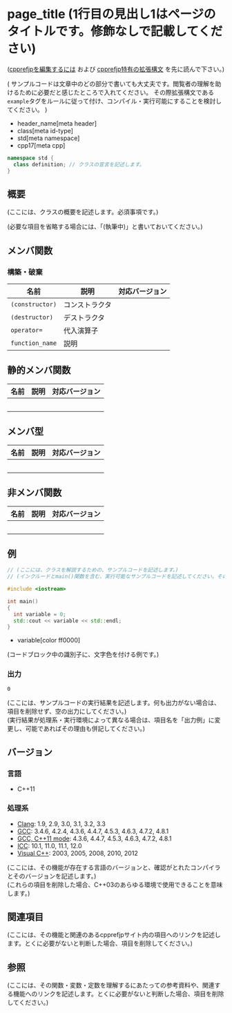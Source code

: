 # page_title (1行目の見出し1はページのタイトルです。修飾なしで記載してください)

([cpprefjpを編集するには](start_editing.md) および [cpprefjp特有の拡張構文](specialized.md) を先に読んで下さい。)

(
  サンプルコードは文章中のどの部分で書いても大丈夫です。閲覧者の理解を助けるために必要だと感じたところで入れてください。
  その際拡張構文である`example`タグをルールに従って付け、コンパイル・実行可能にすることを検討してください。
)

* header_name[meta header]
* class[meta id-type]
* std[meta namespace]
* cpp17[meta cpp]

<!-- `[meta header]`は、所属ヘッダを表すメタ情報 -->
<!-- `[meta id-type]`は、識別子の種別を表すメタ情報。class, class template, function, function template, enum, variable, type-alias, concept, macro, namespace -->
<!-- `[meta namespace]`は、所属する名前空間を表すメタ情報。マクロを考慮して省略可。名前空間の区切りは`::` -->
<!-- `[meta class]`は、所属するクラスを表すメタ情報。クラスページでは省略する。structとは書けない -->
<!-- `[meta cpp]`は、機能が追加・非推奨・削除されたバージョンを表すメタ情報。改行して複数指定ができる。 -->
<!--    `cpp11[meta cpp]` : C++11で追加された機能 -->
<!--    `cpp14[meta cpp]` : C++14で追加された機能 -->
<!--    `cpp17[meta cpp]` : C++17で追加された機能 -->
<!--    `cpp20[meta cpp]` : C++20で追加された機能 -->
<!--    `cpp11deprecated[meta cpp]` : C++11で非推奨になった機能 -->
<!--    `cpp14deprecated[meta cpp]` : C++14で非推奨になった機能 -->
<!--    `cpp14removed[meta cpp]` : C++14で削除された機能 -->
<!--    `cpp17deprecated[meta cpp]` : C++17で非推奨になった機能 -->
<!--    `cpp17removed[meta cpp]` : C++17で削除された機能 -->
<!--    `cpp20deprecated[meta cpp]` : C++20で非推奨になった機能 -->
<!--    `cpp20removed[meta cpp]` : C++20で削除された機能 -->

```cpp
namespace std {
  class definition; // クラスの宣言を記述します。
}
```

## 概要
(ここには、クラスの概要を記述します。必須事項です。)

(必要な項目を省略する場合には、「(執筆中)」と書いておいてください。)

## メンバ関数
### 構築・破棄

| 名前            | 説明           | 対応バージョン |
|-----------------|----------------|----------------|
| `(constructor)` | コンストラクタ |                |
| `(destructor)`  | デストラクタ   |                |
| `operator=`     | 代入演算子     |                |
| `function_name` | 説明           |                |

## 静的メンバ関数

| 名前            | 説明           | 対応バージョン |
|-----------------|----------------|----------------|
|                 |                |                |
|                 |                |                |
|                 |                |                |
|                 |                |                |
|                 |                |                |

## メンバ型

| 名前            | 説明           | 対応バージョン |
|-----------------|----------------|----------------|
|                 |                |                |
|                 |                |                |
|                 |                |                |
|                 |                |                |
|                 |                |                |

## 非メンバ関数

| 名前            | 説明           | 対応バージョン |
|-----------------|----------------|----------------|
|                 |                |                |
|                 |                |                |
|                 |                |                |
|                 |                |                |
|                 |                |                |

## 例
```cpp example
// (ここには、クラスを解説するための、サンプルコードを記述します。)
// (インクルードとmain()関数を含む、実行可能なサンプルコードを記述してください。そのようなコードブロックにはexampleタグを付けます。)

#include <iostream>

int main()
{
  int variable = 0;
  std::cout << variable << std::endl;
}
```
* variable[color ff0000]

(コードブロック中の識別子に、文字色を付ける例です。)

### 出力
```
0
```

(ここには、サンプルコードの実行結果を記述します。何も出力がない場合は、項目を削除せず、空の出力にしてください。)  
(実行結果が処理系・実行環境によって異なる場合は、項目名を「出力例」に変更し、可能であればその理由も併記してください。)


## バージョン
### 言語
- C++11

### 処理系
- [Clang](/implementation.md#clang): 1.9, 2.9, 3.0, 3.1, 3.2, 3.3
- [GCC](/implementation.md#gcc): 3.4.6, 4.2.4, 4.3.6, 4.4.7, 4.5.3, 4.6.3, 4.7.2, 4.8.1
- [GCC, C++11 mode](/implementation.md#gcc): 4.3.6, 4.4.7, 4.5.3, 4.6.3, 4.7.2, 4.8.1
- [ICC](/implementation.md#icc): 10.1, 11.0, 11.1, 12.0
- [Visual C++](/implementation.md#visual_cpp): 2003, 2005, 2008, 2010, 2012

(ここには、その機能が存在する言語のバージョンと、確認がとれたコンパイラとそのバージョンを記述します。)  
(これらの項目を削除した場合、C++03のあらゆる環境で使用できることを意味します。)


## 関連項目
(ここには、その機能と関連のあるcpprefjpサイト内の項目へのリンクを記述します。とくに必要がないと判断した場合、項目を削除してください。)


## 参照
(ここには、その関数・変数・定数を理解するにあたっての参考資料や、関連する機能へのリンクを記述します。とくに必要がないと判断した場合、項目を削除してください。)

